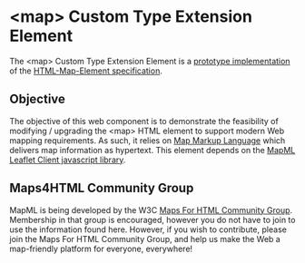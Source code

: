 # &lt;map&gt; Custom Type Extension Element

The &lt;map&gt; Custom Type Extension Element is a [prototype implementation](http://maps4html.github.io/Map-Custom-Element/) of the [HTML-Map-Element specification](http://maps4html.github.io/HTML-Map-Element/spec/).

## Objective

The objective of this web component is to demonstrate the feasibility of modifying / upgrading the &lt;map&gt; HTML element to support modern Web mapping requirements.  As such, it relies on [Map Markup Language](http://maps4html.github.io/mapml/spec/) which delivers map information as hypertext.
This element depends on the [MapML Leaflet Client javascript library](https://github.com/Maps4HTML/MapML-Leaflet-Client).

## Maps4HTML Community Group

MapML is being developed by the W3C [Maps For HTML Community Group](http://www.w3.org/community/maps4html/).  Membership in that group is encouraged, however you do not have to join to use the information found here.  However, if you wish to contribute, please join the Maps For HTML Community Group, and help us make the Web a map-friendly platform for everyone, everywhere!
